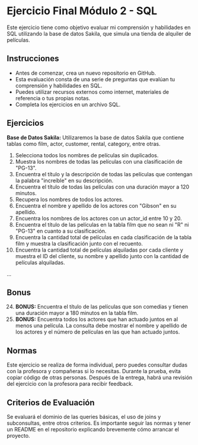 # Ejercicio Final Módulo 2 - SQL

Este ejercicio tiene como objetivo evaluar mi comprensión y habilidades en SQL utilizando la base de datos Sakila, que simula una tienda de alquiler de películas.

## Instrucciones
- Antes de comenzar, crea un nuevo repositorio en GitHub.
- Esta evaluación consta de una serie de preguntas que evalúan tu comprensión y habilidades en SQL.
- Puedes utilizar recursos externos como internet, materiales de referencia o tus propias notas.
- Completa los ejercicios en un archivo SQL.

## Ejercicios
**Base de Datos Sakila:**
Utilizaremos la base de datos Sakila que contiene tablas como film, actor, customer, rental, category, entre otras.

1. Selecciona todos los nombres de películas sin duplicados.
2. Muestra los nombres de todas las películas con una clasificación de "PG-13".
3. Encuentra el título y la descripción de todas las películas que contengan la palabra "increíble" en su descripción.
4. Encuentra el título de todas las películas con una duración mayor a 120 minutos.
5. Recupera los nombres de todos los actores.
6. Encuentra el nombre y apellido de los actores con "Gibson" en su apellido.
7. Encuentra los nombres de los actores con un actor_id entre 10 y 20.
8. Encuentra el título de las películas en la tabla film que no sean ni "R" ni "PG-13" en cuanto a su clasificación.
9. Encuentra la cantidad total de películas en cada clasificación de la tabla film y muestra la clasificación junto con el recuento.
10. Encuentra la cantidad total de películas alquiladas por cada cliente y muestra el ID del cliente, su nombre y apellido junto con la cantidad de películas alquiladas.

...

## Bonus
24. **BONUS:** Encuentra el título de las películas que son comedias y tienen una duración mayor a 180 minutos en la tabla film.
25. **BONUS:** Encuentra todos los actores que han actuado juntos en al menos una película. La consulta debe mostrar el nombre y apellido de los actores y el número de películas en las que han actuado juntos.

## Normas
Este ejercicio se realiza de forma individual, pero puedes consultar dudas con la profesora y compañeras si lo necesitas. Durante la prueba, evita copiar código de otras personas. Después de la entrega, habrá una revisión del ejercicio con la profesora para recibir feedback.

## Criterios de Evaluación
Se evaluará el dominio de las queries básicas, el uso de joins y subconsultas, entre otros criterios. Es importante seguir las normas y tener un README en el repositorio explicando brevemente cómo arrancar el proyecto.


